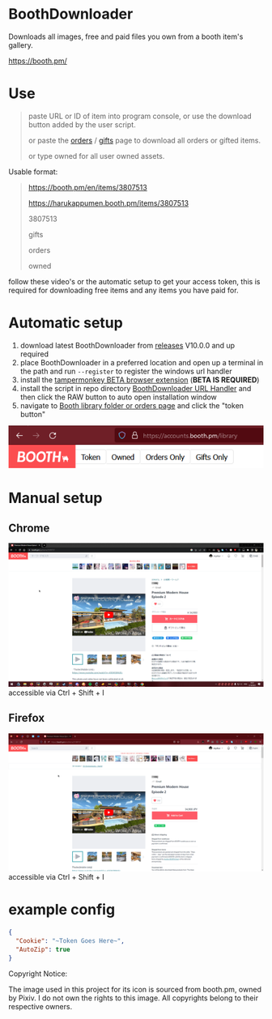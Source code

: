 ﻿# BoothDownloader
Downloads all images, free and paid files you own from a booth item's gallery.

https://booth.pm/

# Use
> paste URL or ID of item into program console, or use the download button added by the user script.
> 
> or paste the [orders](https://accounts.booth.pm/orders) / [gifts](https://accounts.booth.pm/library/gifts) page to download all orders or gifted items.
> 
> or type owned for all user owned assets.
> 

Usable format:
> https://booth.pm/en/items/3807513
> 
> https://harukappumen.booth.pm/items/3807513
>
> 3807513
> 
> gifts
> 
> orders
> 
> owned

follow these video's or the automatic setup to get your access token, this is required for downloading free items and any items you have paid for.

# Automatic setup
1. download latest BoothDownloader from [releases](https://github.com/Myrkie/BoothDownloader/releases) V10.0.0 and up required
2. place BoothDownloader in a preferred location and open up a terminal in the path and run `--register` to register the windows url handler
3. install the [tampermonkey BETA browser extension](https://www.tampermonkey.net/) (__BETA IS REQUIRED__)
4. install the script in repo directory [BoothDownloader URL Handler](BoothDownloader%2Fsrc%2FTamperMonkey%2FBoothDownloader%20URL%20Handler-1.0.user.js) and then click the RAW button to auto open installation window
5. navigate to [Booth library folder or orders page](https://accounts.booth.pm/library) and click the "token button"

![automatic setup](GitImages/automatic-setup-token.png)


# Manual setup
## Chrome
![Chrome](GitImages/chrome.gif)
accessible via Ctrl + Shift + I

## Firefox
![Firefox](GitImages/firefox.gif)
accessible via Ctrl + Shift + I

# example config #
```json
{
  "Cookie": "~Token Goes Here~",
  "AutoZip": true
}
```

Copyright Notice:

The image used in this project for its icon is sourced from booth.pm, owned by Pixiv. I do not own the rights to this image. All copyrights belong to their respective owners.
